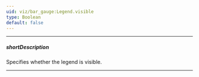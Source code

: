 ```yaml
---
uid: viz/bar_gauge:Legend.visible
type: Boolean
default: false
---
```

---
##### shortDescription
Specifies whether the legend is visible.

---
